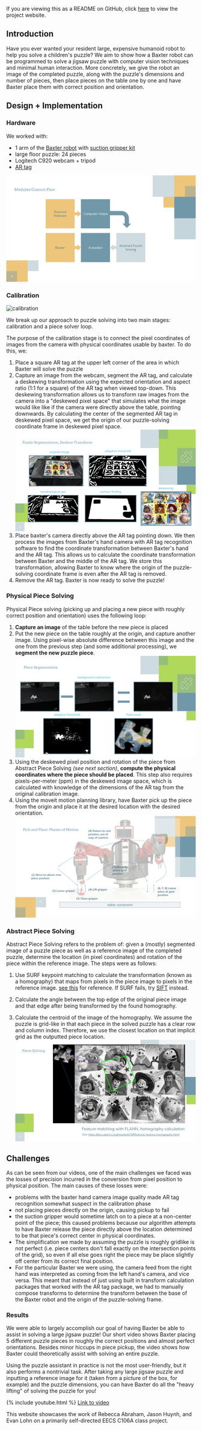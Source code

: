 If you are viewing this as a README on GitHub, click [here](https://evanlohn.github.io/106aProj/) to view the project website.

## Introduction
Have you ever wanted your resident large, expensive humanoid robot to help you solve a children's puzzle? We aim to show how a Baxter robot can be programmed to solve a jigsaw puzzle with computer vision techniques and minimal human interaction. More concretely, we give the robot an image of the completed puzzle, along with the puzzle's dimensions and number of pieces, then place pieces on the table one by one and have Baxter place them with correct position and orientation.

## Design + Implementation

### Hardware
We worked with:
- 1 arm of the [Baxter robot](https://en.wikipedia.org/wiki/Baxter_(robot)) with [suction gripper kit](https://www.generationrobots.com/en/401622-vacuum-gripper-starter-kit-for-baxter.html)
- large floor puzzle: 24 pieces
- Logitech C920 webcam + tripod
- [AR tag](https://en.wikipedia.org/wiki/ARTag)

![modules](./imgs/modules.png) 

### Calibration
![calibration](./imgs/calibration.png) 

We break up our approach to puzzle solving into two main stages: calibration and a piece solver loop. 

The purpose of the calibration stage is to connect the pixel coordinates of images from the camera with physical coordinates usable by baxter. To do this, we:

1. Place a square AR tag at the upper left corner of the area in which Baxter will solve the puzzle
2. Capture an image from the webcam, segment the AR tag, and calculate a deskewing transformation using the expected orientation and aspect ratio (1:1 for a square) of the AR tag when viewed top-down. This deskewing transformation allows us to transform raw images from the camera into a "deskewed pixel space" that simulates what the image would like like if the camera were directly above the table, pointing downwards. By calculating the center of the segmented AR tag in deskewed pixel space, we get the origin of our puzzle-solving coordinate frame in deskewed pixel space.
![segmentation](./imgs/segment.png) 
3. Place baxter's camera directly above the AR tag pointing down. We then process the images from Baxter's hand camera with AR tag recognition software  to find the coordinate transformation between Baxter's hand and the AR tag. This allows us to calculate the coordinate transformation between Baxter and the middle of the AR tag. We store this transformation, allowing Baxter to know where the origin of the puzzle-solving coordinate frame is even after the AR tag is removed.
4. Remove the AR tag. Baxter is now ready to solve the puzzle!

### Physical Piece Solving

Physical Piece solving (picking up and placing a new piece with roughly correct position and orientation) uses the following loop:
1. **Capture an image** of the table before the new piece is placed
2. Put the new piece on the table roughly at the origin, and capture another image. Using pixel-wise absolute difference between this image and the one from the previous step (and some additional processing), we **segment the new puzzle piece**.
![piece segmentation](./imgs/piece.png) 
3. Using the deskewed pixel position and rotation of the piece from Abstract Piece Solving _(see next section)_, **compute the physical coordinates where the piece should be placed**. This step also requires pixels-per-meter (ppm) in the deskewed image space, which is calculated with knowledge of the dimensions of the AR tag from the original calibration image. 
4. Using the moveit motion planning library, have Baxter pick up the piece from the origin and place it at the desired location with the desired orientation.
![actuation](./imgs/motion.png)

### Abstract Piece Solving

Abstract Piece Solving refers to the problem of: given a (mostly) segmented image of a puzzle piece as well as a reference image of the completed puzzle, determine the location (in pixel coordinates) and rotation of the piece within the reference image. The steps were as follows:

1. Use SURF keypoint matching to calculate the transformation (known as a homography) that maps from pixels in the piece image to pixels in the reference image. [see this](https://docs.opencv.org/master/d7/dff/tutorial_feature_homography.html) for reference. If SURF fails, try [SIFT](https://docs.opencv.org/3.4/da/df5/tutorial_py_sift_intro.html) instead.

2. Calculate the angle between the top edge of the original piece image and that edge after being transformed by the found homography.

3. Calculate the centroid of the image of the homography. We assume the puzzle is grid-like in that each piece in the solved puzzle has a clear row and column index. Therefore, we use the closest location on that implicit grid as the outputted piece location.
![matching](./imgs/matching.png)

## Challenges

As can be seen from our videos, one of the main challenges we faced was the losses of precision incurred in the conversion from pixel position to physical position. The main causes of these losses were:
- problems with the baxter hand camera image quality made AR tag recognition somewhat suspect in the calibration phase
- not placing pieces directly on the origin, causing pickup to fail
- the suction gripper would sometime latch on to a piece at a non-center point of the piece; this caused problems because our algorithm attempts to have Baxter release the piece directly above the location determined to be that piece's correct center in physical coordinates.
- The simplification we made by assuming the puzzle is roughly gridlike is not perfect (i.e. piece centers don't fall exactly on the intersection points of the grid), so even if all else goes right the piece may be place slightly off center from its correct final position.
- For the particular Baxter we were using, the camera feed from the right hand was interpreted as coming from the left hand's camera, and vice versa. This meant that instead of just using built in transform calculation packages that worked with the AR tag package, we had to manually compose transforms to determine the transform between the base of the Baxter robot and the origin of the puzzle-solving frame.

### Results

We were able to largely accomplish our goal of having Baxter be able to assist in solving a large jigsaw puzzle! Our short video shows Baxter placing 5 different puzzle pieces in roughly the correct positions and almost perfect orientations. Besides minor hiccups in piece pickup, the video shows how Baxter could theoretically assist with solving an entire puzzle.

Using the puzzle assistant in practice is not the most user-friendly, but it also performs a nontrivial task. After taking any large jigsaw puzzle and inputting a reference image for it (taken from a picture of the box, for example) and the puzzle dimensions, you can have Baxter do all the "heavy lifting" of solving the puzzle for you!

{% include youtube.html %}
[Link to video](https://www.youtube.com/watch?v=wR17tmMPvuk)

This website showcases the work of Rebecca Abraham, Jason Huynh, and Evan Lohn on a primarily self-directed EECS C106A class project.
